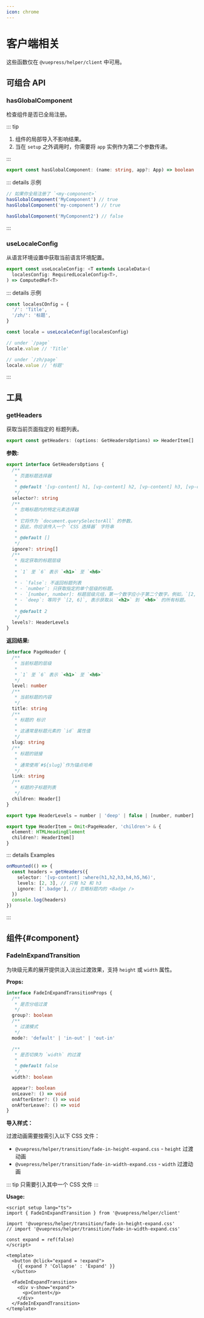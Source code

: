 ```yaml
---
icon: chrome
---
```


# 客户端相关

这些函数仅在 `@vuepress/helper/client` 中可用。

## 可组合 API

### hasGlobalComponent

检查组件是否已全局注册。

::: tip

1. 组件的局部导入不影响结果。
1. 当在 `setup` 之外调用时，你需要将 `app` 实例作为第二个参数传递。

:::

```ts
export const hasGlobalComponent: (name: string, app?: App) => boolean
```

::: details 示例

```ts
// 如果你全局注册了 `<my-component>`
hasGlobalComponent('MyComponent') // true
hasGlobalComponent('my-component') // true

hasGlobalComponent('MyComponent2') // false
```

:::

### useLocaleConfig

从语言环境设置中获取当前语言环境配置。

```ts
export const useLocaleConfig: <T extends LocaleData>(
  localesConfig: RequiredLocaleConfig<T>,
) => ComputedRef<T>
```

::: details 示例

```ts
const localesCOnfig = {
  '/': 'Title',
  '/zh/': '标题',
}

const locale = useLocaleConfig(localesConfig)

// under `/page`
locale.value // 'Title'

// under `/zh/page`
locale.value // '标题'
```

:::

## 工具

### getHeaders

获取当前页面指定的 标题列表。

```ts
export const getHeaders: (options: GetHeadersOptions) => HeaderItem[]
```

**参数:**

```ts
export interface GetHeadersOptions {
  /**
   * 页面标题选择器
   *
   * @default '[vp-content] h1, [vp-content] h2, [vp-content] h3, [vp-content] h4, [vp-content] h5, [vp-content] h6'
   */
  selector?: string
  /**
   * 忽略标题内的特定元素选择器
   *
   * 它将作为 `document.querySelectorAll` 的参数。
   * 因此，你应该传入一个 `CSS 选择器` 字符串
   *
   * @default []
   */
  ignore?: string[]
  /**
   * 指定获取的标题层级
   *
   * `1` 至 `6` 表示 `<h1>` 至 `<h6>`
   *
   * - `false`: 不返回标题列表
   * - `number`: 只获取指定的单个层级的标题。
   * - `[number, number]: 标题层级元组，第一个数字应小于第二个数字。例如，`[2, 4]` 表示显示从 `<h2>` 到 `<h4>` 的所有标题。
   * - `deep`: 等同于 `[2, 6]`, 表示获取从 `<h2>` 到 `<h6>` 的所有标题。
   *
   * @default 2
   */
  levels?: HeaderLevels
}
```

**返回结果:**

```ts
interface PageHeader {
  /**
   * 当前标题的层级
   *
   * `1` 至 `6` 表示 `<h1>` 至 `<h6>`
   */
  level: number
  /**
   * 当前标题的内容
   */
  title: string
  /**
   * 标题的 标识
   *
   * 这通常是标题元素的 `id` 属性值
   */
  slug: string
  /**
   * 标题的链接
   *
   * 通常使用`#${slug}`作为锚点哈希
   */
  link: string
  /**
   * 标题的子标题列表
   */
  children: Header[]
}

export type HeaderLevels = number | 'deep' | false | [number, number]

export type HeaderItem = Omit<PageHeader, 'children'> & {
  element: HTMLHeadingElement
  children?: HeaderItem[]
}
```

::: details Examples

```ts
onMounted(() => {
  const headers = getHeaders({
    selector: '[vp-content] :where(h1,h2,h3,h4,h5,h6)',
    levels: [2, 3], // 只有 h2 和 h3
    ignore: ['.badge'], // 忽略标题内的 <Badge />
  })
  console.log(headers)
})
```

:::

## 组件{#component}

### FadeInExpandTransition

为块级元素的展开提供淡入淡出过渡效果，支持 `height` 或 `width` 属性。

**Props:**

```ts
interface FadeInExpandTransitionProps {
  /**
   * 是否分组过渡
   */
  group?: boolean
  /**
   * 过渡模式
   */
  mode?: 'default' | 'in-out' | 'out-in'

  /**
   * 是否切换为 `width` 的过渡
   *
   * @default false
   */
  width?: boolean

  appear?: boolean
  onLeave?: () => void
  onAfterEnter?: () => void
  onAfterLeave?: () => void
}
```

**导入样式：**

过渡动画需要按需引入以下 CSS 文件：

- `@vuepress/helper/transition/fade-in-height-expand.css` - `height` 过渡动画
- `@vuepress/helper/transition/fade-in-width-expand.css` - `width` 过渡动画

::: tip 只需要引入其中一个 CSS 文件
:::

**Usage:**

```vue
<script setup lang="ts">
import { FadeInExpandTransition } from '@vuepress/helper/client'

import '@vuepress/helper/transition/fade-in-height-expand.css'
// import '@vuepress/helper/transition/fade-in-width-expand.css'

const expand = ref(false)
</script>

<template>
  <button @click="expand = !expand">
    {{ expand ? 'Collapse' : 'Expand' }}
  </button>

  <FadeInExpandTransition>
    <div v-show="expand">
      <p>Content</p>
    </div>
  </FadeInExpandTransition>
</template>
```
